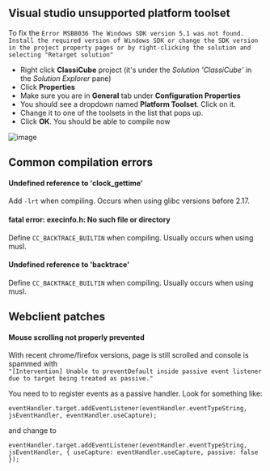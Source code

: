 Visual studio unsupported platform toolset
---------------------
To fix the ```Error MSB8036 The Windows SDK version 5.1 was not found. Install the required version of Windows SDK or change the SDK version in the project property pages or by right-clicking the solution and selecting "Retarget solution"```
* Right click **ClassiCube** project (it's under the *Solution 'ClassiCube'* in the *Solution Explorer* pane)
* Click **Properties**
* Make sure you are in **General** tab under **Configuration Properties**
* You should see a dropdown named **Platform Toolset**. Click on it.
* Change it to one of the toolsets in the list that pops up.
* Click **OK**. You should be able to compile now

![image](https://user-images.githubusercontent.com/6509348/60266950-727e4780-992c-11e9-98fb-85eb34959e93.png)

Common compilation errors
---------------------
#### Undefined reference to 'clock_gettime'
Add ```-lrt``` when compiling. Occurs when using glibc versions before 2.17.

#### fatal error: execinfo.h: No such file or directory
Define `CC_BACKTRACE_BUILTIN` when compiling. Usually occurs when using musl.

#### Undefined reference to 'backtrace'
Define `CC_BACKTRACE_BUILTIN` when compiling. Usually occurs when using musl.

Webclient patches
---------------------
#### Mouse scrolling not properly prevented
With recent chrome/firefox versions, page is still scrolled and console is spammed with\
```"[Intervention] Unable to preventDefault inside passive event listener due to target being treated as passive."```

You need to to register events as a passive handler. Look for something like:
```
eventHandler.target.addEventListener(eventHandler.eventTypeString, jsEventHandler, eventHandler.useCapture);
```
and change to 
```
eventHandler.target.addEventListener(eventHandler.eventTypeString, jsEventHandler, { useCapture: eventHandler.useCapture, passive: false });
```
